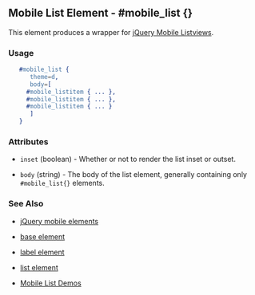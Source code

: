 <!-- dash: #mobile_list | Element | ###:Section -->


## Mobile List Element - #mobile_list {}

This element produces a wrapper for [jQuery Mobile Listviews](http://jquerymobile.com/test/docs/lists/docs-lists.html).

### Usage

```erlang
   #mobile_list {
      theme=d,
      body=[
	 #mobile_listitem { ... },
	 #mobile_listitem { ... },
	 #mobile_listitem { ... }
      ]
   }

```

### Attributes

   * `inset` (boolean) - Whether or not to render the list inset or outset.

   * `body` (string) - The body of the list element, generally containing only `#mobile_list{}` elements.

### See Also

 *  [jQuery mobile elements](./jquery_mobile.md)

 *  [base element](./element_base.md)

 *  [label element](./mobile_listitem.md)

 *  [list element](./list.md)

 *  [Mobile List Demos](http://nitrogenproject.com/demos/mobile_list)
